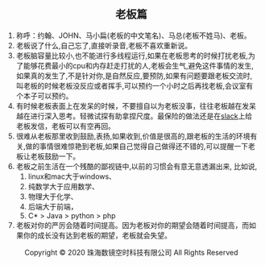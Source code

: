 ## <center>老板篇</center>

1. 称呼：约翰、JOHN、马小扁(老板的中文笔名)、马总(老板不姓马)、老板。
2. 老板说了什么,自己忘了,直接听录音,老板不喜欢重新说。
3. 老板脑容量比较小,也不能进行多线程运行,如果在老板思考的时候打扰老板,为了能够花费最小的cpu和内存赶走打扰的人,老板会生气,避免这件事情的发生,如果真的发生了,不是针对你,是自然反应,要预防,如果有问题要跟老板交流时,叫老板的时候老板没反应或者挥手,可以预约一个小时之后再找老板,会议室有个本子可以预约。
4. 有时候老板表面上在发呆的时候，不要擅自以为老板没事，往往老板越在发呆越在进行深入思考。轻微试探有助拿捏尺度。最保险的做法还是在[slack](../slack篇/slack篇.md)上给老板发信，老板可以有空再回。
5. 很难从老板那里收到鼓励,表扬,如果收到,价值是很高的,跟老板的生活的环境有关,做的事情很难惊艳到老板,如果自己觉得自己做得还不错的,可以提醒一下老板让老板鼓励一下。
6. 老板之前生活在一个残酷的鄙视链中,以前的习惯会有意无意透漏出来,
    比如说,
    1. linux和mac大于windows、
    2. 纯数学大于应用数学、
    3. 物理大于化学、
    4. 后端大于前端，
    5. C* > Java > python > php
7. 老板对你的严厉会随着时间提高。因为老板对你的期望会随着时间提高，而如果你的成长没有达到老板的期望，老板就会失望。

<center> Copyright © 2020 珠海数镜空时科技有限公司 All Rights Reserved</center>